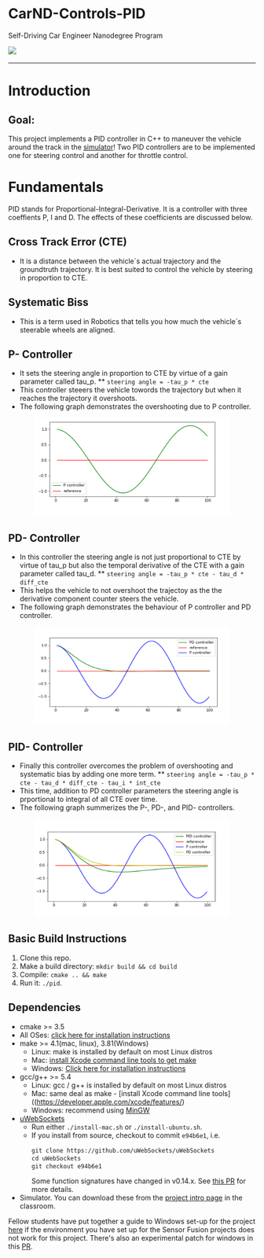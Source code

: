 # CarND-Controls-PID
Self-Driving Car Engineer Nanodegree Program

![](results/pid_brake.gif)

---
# Introduction
## Goal:
This project implements a PID controller in C++ to maneuver the vehicle around the track in the [simulator](https://github.com/udacity/self-driving-car-sim.git)! Two PID controllers are to be implemented one for steering control and another for throttle control.

# Fundamentals
PID stands for Proportional-Integral-Derivative. It is a controller with three coeffients P, I and D. The effects of these coefficients are discussed below.

 ## Cross Track Error (CTE)
 * It is a distance between the vehicle´s actual trajectory and the groundtruth trajectory. It is best suited to control the vehicle by steering in proportion to CTE.
 
 ## Systematic Biss
* This is a term used in Robotics that tells you how much the vehicle´s steerable wheels are aligned.
 
## P- Controller 
* It sets the steering angle in proportion to CTE by virtue of a gain parameter called tau_p.
** `steering angle = -tau_p * cte`
* This controller steeers the vehicle towords the trajectory but when it reaches the trajectory it overshoots.
* The following graph demonstrates the overshooting due to P controller.

<p align="center">
  <img width="400" height="200" src="results/p.png">
</p>

## PD- Controller 
* In this controller the steering angle is not just proportional to CTE by virtue of tau_p but also the temporal derivative of the CTE with a gain parameter called tau_d.
** `steering angle = -tau_p * cte - tau_d * diff_cte`
* This helps the vehicle to not overshoot the trajectoy as the the derivative component counter steers the vehicle.
* The following graph demonstrates the behaviour of P controller and PD controller.

<p align="center">
  <img width="400" height="200" src="results/pd.png">
</p>

## PID- Controller
* Finally this controller overcomes the problem of overshooting and systematic bias by adding one more term.
** `steering angle = -tau_p * cte - tau_d * diff_cte - tau_i * int_cte`
* This time, addition to PD controller parameters the steering angle is prportional to integral of all CTE over time. 
* The following graph summerizes the P-, PD-, and PID- controllers.

<p align="center">
  <img width="400" height="200" src="results/pid.png">
</p>

## Basic Build Instructions

1. Clone this repo.
2. Make a build directory: `mkdir build && cd build`
3. Compile: `cmake .. && make`
4. Run it: `./pid`.

## Dependencies

* cmake >= 3.5
 * All OSes: [click here for installation instructions](https://cmake.org/install/)
* make >= 4.1(mac, linux), 3.81(Windows)
  * Linux: make is installed by default on most Linux distros
  * Mac: [install Xcode command line tools to get make](https://developer.apple.com/xcode/features/)
  * Windows: [Click here for installation instructions](http://gnuwin32.sourceforge.net/packages/make.htm)
* gcc/g++ >= 5.4
  * Linux: gcc / g++ is installed by default on most Linux distros
  * Mac: same deal as make - [install Xcode command line tools]((https://developer.apple.com/xcode/features/)
  * Windows: recommend using [MinGW](http://www.mingw.org/)
* [uWebSockets](https://github.com/uWebSockets/uWebSockets)
  * Run either `./install-mac.sh` or `./install-ubuntu.sh`.
  * If you install from source, checkout to commit `e94b6e1`, i.e.
    ```
    git clone https://github.com/uWebSockets/uWebSockets 
    cd uWebSockets
    git checkout e94b6e1
    ```
    Some function signatures have changed in v0.14.x. See [this PR](https://github.com/udacity/CarND-MPC-Project/pull/3) for more details.
* Simulator. You can download these from the [project intro page](https://github.com/udacity/self-driving-car-sim/releases) in the classroom.

Fellow students have put together a guide to Windows set-up for the project [here](https://s3-us-west-1.amazonaws.com/udacity-selfdrivingcar/files/Kidnapped_Vehicle_Windows_Setup.pdf) if the environment you have set up for the Sensor Fusion projects does not work for this project. There's also an experimental patch for windows in this [PR](https://github.com/udacity/CarND-PID-Control-Project/pull/3).

